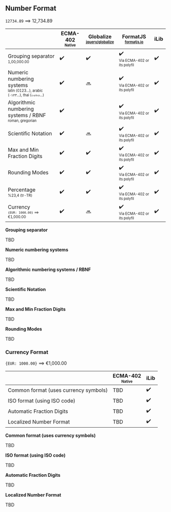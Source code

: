 ## Number Format

`12734.89` ⟹ 12,734.89

| | ECMA-402<br><sub><sup>Native</sup></sub> | Globalize<br><sub><sup>[jquery/globalize][]</sup></sub> | FormatJS<br><sub><sup>[formatjs.io][]</sup></sub> | iLib |
| --- | --- | --- | --- | --- |
| Grouping separator<br><sub><sup>1,00,000.00</sup></sub>| :heavy_check_mark: | :heavy_check_mark: | :heavy_check_mark:<br><sub><sup>Via&nbsp;ECMA-402 or its polyfil</sup></sub> | :heavy_check_mark: |
| Numeric numbering systems<br><sub><sup>latin (0123...), arabic (٠١٢٣...), thai (๐๑๒๓...)</sup></sub> | :heavy_check_mark: | :soon: | :heavy_check_mark:<br><sub><sup>Via&nbsp;ECMA-402 or its polyfil</sup></sub> | :heavy_check_mark: |
| Algorithmic numbering systems / RBNF<br><sub><sup>roman, gregorian</sup></sub> | :heavy_check_mark: | | :heavy_check_mark:<br><sub><sup>Via&nbsp;ECMA-402 or its polyfil</sup></sub> | :heavy_check_mark: |
| Scientific Notation | :heavy_check_mark: | :soon: | :heavy_check_mark:<br><sub><sup>Via&nbsp;ECMA-402 or its polyfil</sup></sub> | :heavy_check_mark: |
| Max and Min Fraction Digits | :heavy_check_mark: | :heavy_check_mark: | :heavy_check_mark:<br><sub><sup>Via&nbsp;ECMA-402 or its polyfil</sup></sub> | :heavy_check_mark: |
| Rounding Modes | :heavy_check_mark: | :heavy_check_mark: | :heavy_check_mark:<br><sub><sup>Via&nbsp;ECMA-402 or its polyfil</sup></sub> | :heavy_check_mark: |
| Percentage<br><sub><sup>%23,4 (tr-TR)</sup></sub> | :heavy_check_mark: | :heavy_check_mark: | :heavy_check_mark:<br><sub><sup>Via&nbsp;ECMA-402 or its polyfil</sup></sub> | :heavy_check_mark: |
| Currency<br><sub><sup>`{EUR: 1000.00}` ⟹ €1,000.00</sup></sub> | :heavy_check_mark: | :soon: | :heavy_check_mark:<br><sub><sup>Via&nbsp;ECMA-402 or its polyfil</sup></sub> | :heavy_check_mark: |

**Grouping separator**

TBD

**Numeric numbering systems**

TBD

**Algorithmic numbering systems / RBNF**

TBD

**Scientific Notation**

TBD

**Max and Min Fraction Digits**

TBD

**Rounding Modes**

TBD

### Currency Format

`{EUR: 1000.00}` ⟹ €1,000.00

| | ECMA-402<br><sub><sup>Native</sup></sub> | iLib |
| --- | --- | --- |
| Common format (uses currency symbols) | TBD | :heavy_check_mark: |
| ISO format (using ISO code) | TBD | :heavy_check_mark: |
| Automatic Fraction Digits | TBD | :heavy_check_mark: |
| Localized Number Format | TBD | :heavy_check_mark: |

**Common format (uses currency symbols)**

TBD

**ISO format (using ISO code)**

TBD

**Automatic Fraction Digits**

TBD

**Localized Number Format**

TBD

[formatjs.io]: http://formatjs.io/
[jquery/globalize]: https://github.com/jquery/globalize/

